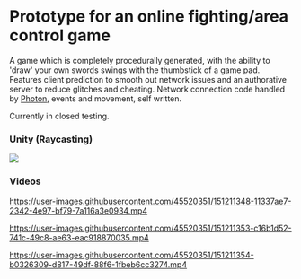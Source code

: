 # Prototype for an online fighting/area control game

A game which is completely procedurally generated, with the ability to 'draw' your own swords swings with the thumbstick of a game pad. Features client prediction to smooth out network issues and an authorative server to reduce glitches and cheating. Network connection code handled by [Photon](https://www.photonengine.com/pun), events and movement, self written.

Currently in closed testing.

### Unity (Raycasting)
<img src="https://pbs.twimg.com/media/D3_84G8X4AAxvvV?format=jpg&name=small" />

### Videos


https://user-images.githubusercontent.com/45520351/151211348-11337ae7-2342-4e97-bf79-7a116a3e0934.mp4



https://user-images.githubusercontent.com/45520351/151211353-c16b1d52-741c-49c8-ae63-eac918870035.mp4



https://user-images.githubusercontent.com/45520351/151211354-b0326309-d817-49df-88f6-1fbeb6cc3274.mp4

